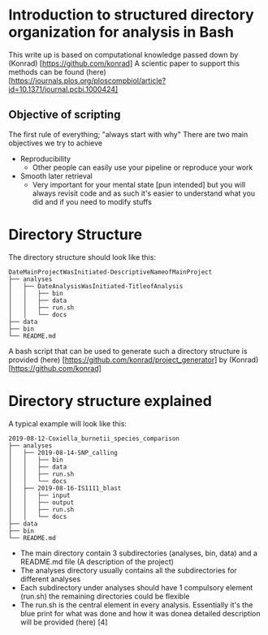 # Introduction to structured directory organization for analysis in Bash

This write up is based on computational knowledge passed down by (Konrad) [https://github.com/konrad]
A scientic paper to support this methods can be found (here) [https://journals.plos.org/ploscompbiol/article?id=10.1371/journal.pcbi.1000424]

## Objective of scripting

The first rule of everything; "always start with why"
There are two main objectives we try to achieve
- Reproducibility
	- Other people can easily use your pipeline or reproduce your work
- Smooth later retrieval
	- Very important for your mental state [pun intended] but you will always revisit code and as such it's easier to understand what you did and if you need to modify stuffs

# Directory Structure

The directory structure should look like this: 
 
```
DateMainProjectWasInitiated-DescriptiveNameofMainProject
├── analyses
│   ├── DateAnalysisWasInitiated-TitleofAnalysis
│   │   ├── bin
│   │   ├── data
│   │   ├── run.sh
│   │   └── docs
├── data
├── bin
└── README.md
```

A bash script that can be used to generate such a directory structure is provided (here) [https://github.com/konrad/project_generator] by (Konrad) [https://github.com/konrad] 

# Directory structure explained

A typical example will look like this:  

```
2019-08-12-Coxiella_burnetii_species_comparison
├── analyses
│   ├── 2019-08-14-SNP_calling
│   │   ├── bin
│   │   ├── data
│   │   ├── run.sh
│   │   └── docs
│   ├── 2019-08-16-IS1111_blast
│   │   ├── input
│   │   ├── output
│   │   ├── run.sh
│   │   └── docs
├── data
├── bin
└── README.md
```
- The main directory contain 3 subdirectories (analyses, bin, data) and a README.md file (A description of the project)
- The analyses directory usually contains all the subdirectories for different analyses
- Each subdirectory under analyses should have 1 compulsory element (run.sh) the remaining directories could be flexible
- The run.sh is the central element in every analysis. Essentially it's the blue print for what was done and how it was donea detailed description will be provided (here) [4]
